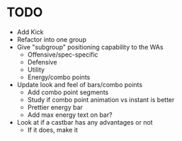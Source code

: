 # TODO

* Add Kick
* Refactor into one group
* Give "subgroup" positioning capability to the WAs
    - Offensive/spec-specific
    - Defensive
    - Utility
    - Energy/combo points
* Update look and feel of bars/combo points
    - Add combo point segments
    - Study if combo point animation vs instant is better
    - Prettier energy bar
    - Add max energy text on bar?
* Look at if a castbar has any advantages or not
    - If it does, make it
